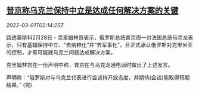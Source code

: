 <!--1646101862000-->
[普京称乌克兰保持中立是达成任何解决方案的关键](https://cn.reuters.com/article/putin-ukraine-neutral-0228-mon-idCNKBS2KY35G)
------

<div><i>2022-03-01T02:14:25Z</i></div><p>路透莫斯科2月28日 - 克里姆林宫表示，俄罗斯总统普京周一对法国总统马克龙表示，只有基辅保持中立、“去纳粹化”并“去军事化”，且正式承认俄罗斯对克里米亚的控制，才有可能就乌克兰问题达成解决方案。</p><p>克里姆林宫在一份声明中称，普京在与马克龙通电话时做出了上述发言。</p><p>声明称：“俄罗斯对与乌克兰代表进行会谈持开放态度，并期待(会谈)能取得预期结果。” (完)</p>
